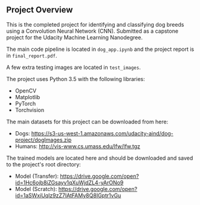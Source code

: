 ## Project Overview

This is the completed project for identifying and classifying dog breeds using
a Convolution Neural Network (CNN). Submitted as a capstone project for the Udacity Machine Learning Nanodegree.

The main code pipeline is located in `dog_app.ipynb` and the project report is in `final_report.pdf`.

A few extra testing images are located in `test_images`.

The project uses Python 3.5 with the following libraries:
* OpenCV
* Matplotlib
* PyTorch
* Torchvision

The main datasets for this project can be downloaded from here:
* Dogs: https://s3-us-west-1.amazonaws.com/udacity-aind/dog-project/dogImages.zip
* Humans: http://vis-www.cs.umass.edu/lfw/lfw.tgz

The trained models are located here and should be downloaded and saved to the
project's root directory:

* Model (Transfer): https://drive.google.com/open?id=1Hc6ojb8iZGsayv1qXuWjdZL4-yArONo9
* Model (Scratch): https://drive.google.com/open?id=1aSWxiUqlz9zZ7IAtFAMy8Q8IGptr1vGu
